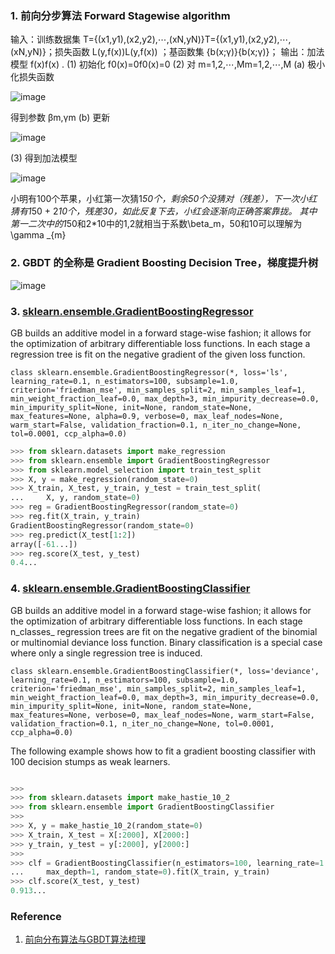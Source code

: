 ### 1. 前向分步算法 Forward Stagewise algorithm ###

输入：训练数据集 T={(x1,y1),(x2,y2),⋯,(xN,yN)}T={(x1,y1),(x2,y2),⋯,(xN,yN)}；损失函数 L(y,f(x))L(y,f(x)) ；基函数集 {b(x;γ)}{b(x;γ)}；
 输出：加法模型 f(x)f(x) .
 (1) 初始化 f0(x)=0f0(x)=0
 (2) 对 m=1,2,⋯,Mm=1,2,⋯,M
 (a) 极小化损失函数
 
![image](https://user-images.githubusercontent.com/39177230/115910941-088b4680-a4a0-11eb-8e23-34ec3733ad59.png)
 
 
 得到参数 βm,γm
 (b) 更新
 
 ![image](https://user-images.githubusercontent.com/39177230/115910969-12ad4500-a4a0-11eb-8cf5-cc1c0f32d331.png)

 
  (3) 得到加法模型
  
  ![image](https://user-images.githubusercontent.com/39177230/115911014-235dbb00-a4a0-11eb-89c8-c33243c76ee3.png)

小明有100个苹果，小红第一次猜1*50个，剩余50个没猜对（残差），下一次小红猜有1*50 + 2*10个，残差30，如此反复下去，小红会逐渐向正确答案靠拢。
其中第一二次中的1*50和2*10中的1,2就相当于系数\beta_m，50和10可以理解为\gamma _{m}  
  
### 2. GBDT 的全称是 Gradient Boosting Decision Tree，梯度提升树 ###

![image](https://user-images.githubusercontent.com/39177230/115911458-b3036980-a4a0-11eb-83ab-b8a6f11a03d1.png)


### 3. [sklearn.ensemble.GradientBoostingRegressor](https://scikit-learn.org/stable/modules/generated/sklearn.ensemble.GradientBoostingRegressor.html#sklearn.ensemble.GradientBoostingRegressor) ###

GB builds an additive model in a forward stage-wise fashion; it allows for the optimization of arbitrary differentiable loss functions. In each stage a regression tree is fit on the negative gradient of the given loss function.

`class sklearn.ensemble.GradientBoostingRegressor(*, loss='ls', learning_rate=0.1, n_estimators=100, subsample=1.0, criterion='friedman_mse', min_samples_split=2, min_samples_leaf=1, min_weight_fraction_leaf=0.0, max_depth=3, min_impurity_decrease=0.0, min_impurity_split=None, init=None, random_state=None, max_features=None, alpha=0.9, verbose=0, max_leaf_nodes=None, warm_start=False, validation_fraction=0.1, n_iter_no_change=None, tol=0.0001, ccp_alpha=0.0)
`

```python
>>> from sklearn.datasets import make_regression
>>> from sklearn.ensemble import GradientBoostingRegressor
>>> from sklearn.model_selection import train_test_split
>>> X, y = make_regression(random_state=0)
>>> X_train, X_test, y_train, y_test = train_test_split(
...     X, y, random_state=0)
>>> reg = GradientBoostingRegressor(random_state=0)
>>> reg.fit(X_train, y_train)
GradientBoostingRegressor(random_state=0)
>>> reg.predict(X_test[1:2])
array([-61...])
>>> reg.score(X_test, y_test)
0.4...
```

### 4. [sklearn.ensemble.GradientBoostingClassifier](https://scikit-learn.org/stable/modules/generated/sklearn.ensemble.GradientBoostingClassifier.html?highlight=gra#sklearn.ensemble.GradientBoostingClassifier) ###

GB builds an additive model in a forward stage-wise fashion; it allows for the optimization of arbitrary differentiable loss functions. In each stage n_classes_ regression trees are fit on the negative gradient of the binomial or multinomial deviance loss function. Binary classification is a special case where only a single regression tree is induced.

`class sklearn.ensemble.GradientBoostingClassifier(*, loss='deviance', learning_rate=0.1, n_estimators=100, subsample=1.0, criterion='friedman_mse', min_samples_split=2, min_samples_leaf=1, min_weight_fraction_leaf=0.0, max_depth=3, min_impurity_decrease=0.0, min_impurity_split=None, init=None, random_state=None, max_features=None, verbose=0, max_leaf_nodes=None, warm_start=False, validation_fraction=0.1, n_iter_no_change=None, tol=0.0001, ccp_alpha=0.0)
`

The following example shows how to fit a gradient boosting classifier with 100 decision stumps as weak learners.

```python

>>>
>>> from sklearn.datasets import make_hastie_10_2
>>> from sklearn.ensemble import GradientBoostingClassifier
>>>
>>> X, y = make_hastie_10_2(random_state=0)
>>> X_train, X_test = X[:2000], X[2000:]
>>> y_train, y_test = y[:2000], y[2000:]
>>>
>>> clf = GradientBoostingClassifier(n_estimators=100, learning_rate=1.0,
...     max_depth=1, random_state=0).fit(X_train, y_train)
>>> clf.score(X_test, y_test)
0.913...
```









### Reference ###
1. [前向分布算法与GBDT算法梳理](https://blog.csdn.net/weixin_39982211/article/details/89048783)
